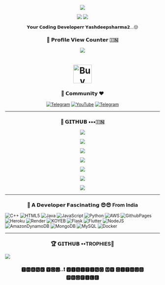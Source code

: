 <p align="center">
  <a href="https://youtube.com/@viddertech">
    <img src="https://readme-typing-svg.demolab.com/?lines=Vidder%20Tech&font=Fira%20SemiBold&center=true&width=480&height=45&color=32CD32&vCenter=true&pause=1000&size=40" /></a>
</p>
<p align="center">
  <a href="https://t.me/VIDDER_TECH">
    <img src="https://readme-typing-svg.demolab.com/?lines=Full-stack%20web%20app%20and%20BOT%20developer;Experienced%20UI%2FUX%20Designer;6%2B%60month%20of%20coding%20experience;Always%20learning%20new%20things;A.I%20DEVELOPER%20&font=Fira%20Code&center=true&width=500&height=45&color=9400D3&vCenter=true&pause=1000&size=22" /></a>
  <a href="https://t.me/videoderXT">
    <img src="https://readme-typing-svg.demolab.com/?lines=Join%20our%20Telegram%20community;For%20updates%20and%20support;Engage%20with%20other%20developers;Get%20latest%20tech%20news%20and%20tips&font=Fira%20Code&center=true&width=500&height=45&color=1E90FF&vCenter=true&pause=1000&size=22" /></a>
</p>
<p align="center">
𝗬𝗼𝘂𝗿 𝗖𝗼𝗱𝗶𝗻𝗴 𝗗𝗲𝘃𝗲𝗹𝗼𝗽𝗲𝗿𝗿 𝗬𝗮𝘀𝗵𝗱𝗲𝗲𝗽𝘀𝗵𝗮𝗿𝗺𝗮𝟮...😒
</p>
<h3 align="center">👀 𝗣𝗿𝗼𝗳𝗶𝗹𝗲 𝗩𝗶𝗲𝘄 𝗖𝗼𝘂𝗻𝘁𝗲𝗿 🇮🇳</h3>
<p align="center">
<img src="https://profile-counter.glitch.me/{Yashdeepsharma2}/count.svg" <p align="center"> </p>
<h1 align="center">
<a href="https://www.buymeacoffee.com/yashdeepsharma2" target="_blank"><img src="https://cdn.buymeacoffee.com/buttons/v2/default-yellow.png" alt="Buy Me A Coffee" style="height: 60px !important;width=217px !important;" ></a>

<h3 align="center">🙏 𝗖𝗼𝗺𝗺𝘂𝗻𝗶𝘁𝘆 ❤️</h3>
</p>
<p align="center">
<a href="https://t.me/VIDDER_TECH"><img alt="Telegram" src="https://img.shields.io/badge/VIDDER_TECH-2CA5E0?style=for-the-badge&logo=telegram&logoColor=white"/></a>
<a href="https://youtube.com/@viddertech"><img alt="YouTube" src="https://img.shields.io/badge/-YouTube-red?style=for-the-badge&logo=youtube&logoColor=white"/></a>
<a href="https://t.me/videoderXT"><img alt="Telegram" src="https://img.shields.io/badge/videoderXT-2CA5E0?style=for-the-badge&logo=telegram&logoColor=white"/></a>
</p>

----------------------------------------------------------------------------------------------------------------------------------------------

<h3 align="center">💜 𝗚𝗜𝗧𝗛𝗨𝗕 •••🇮🇳</h3>
<p align="center">
<img src="https://github-stats-alpha.vercel.app/api/?username=Yashdeepsharma2&cc=000&tc=00ff00&ic=fff000&bc=fff" align="center">
</p>
<p align="center">
<img src="https://github-readme-stats.vercel.app/api?username=Yashdeepsharma2&hide=prs&count_public=true&show_icons=true&theme=algolia" align="center"> </p>
<p align="center">
<img src="https://github-readme-streak-stats.herokuapp.com?user=Yashdeepsharma2&theme=radical&hide_border" align="center"> </p>
<p align="center">
<img src="https://github-readme-stats.vercel.app/api/top-langs/?username=Yashdeepsharma2&layout=compact&theme=merko" align="center"> </p>
<p align="center">
<img src="https://github-profile-summary-cards.vercel.app/api/cards/repos-per-language?username=Yashdeepsharma2&theme=default" align="center">
</p>
<p align="center">
<img src="https://github-profile-summary-cards.vercel.app/api/cards/most-commit-language?username=Yashdeepsharma2&theme=default" align="center">
</p>
<p align="center">
<img src="https://github-profile-summary-cards.vercel.app/api/cards/productive-time?username=Yashdeepsharma2&theme=default" align="center">
</p>

----------------------------------------------------------------------------------------------------------------------------------------------
  
<h3 align="center">🫣 𝗔 𝗗𝗲𝘃𝗲𝗹𝗼𝗽𝗲𝗿 𝗙𝗮𝘀𝗰𝗶𝗻𝗮𝘁𝗶𝗻𝗴 😎😎 From India</h3>

</p>
<p align="center">
  
![C++](https://img.shields.io/badge/c++-%2300599C.svg?style=for-the-badge&logo=c%2B%2B&logoColor=white) ![HTML5](https://img.shields.io/badge/html5-%23E34F26.svg?style=for-the-badge&logo=html5&logoColor=white) ![Java](https://img.shields.io/badge/java-%23ED8B00.svg?style=for-the-badge&logo=openjdk&logoColor=white) ![JavaScript](https://img.shields.io/badge/javascript-%23323330.svg?style=for-the-badge&logo=javascript&logoColor=%23F7DF1E) ![Python](https://img.shields.io/badge/python-3670A0?style=for-the-badge&logo=python&logoColor=ffdd54) ![AWS](https://img.shields.io/badge/AWS-%23FF9900.svg?style=for-the-badge&logo=amazon-aws&logoColor=white) ![GithubPages](https://img.shields.io/badge/github%20pages-121013?style=for-the-badge&logo=github&logoColor=white) ![Heroku](https://img.shields.io/badge/heroku-%23430098.svg?style=for-the-badge&logo=heroku&logoColor=white) ![Render](https://img.shields.io/badge/Render-%46E3B7.svg?style=for-the-badge&logo=render&logoColor=white) ![KOYEB](https://img.shields.io/badge/Koyeb-%23E34F26.svg?style=for-the-badge&logo=render&logoColor=white) ![Flask](https://img.shields.io/badge/flask-%23000.svg?style=for-the-badge&logo=flask&logoColor=white) ![Flutter](https://img.shields.io/badge/Flutter-%2302569B.svg?style=for-the-badge&logo=Flutter&logoColor=white) ![NodeJS](https://img.shields.io/badge/node.js-6DA55F?style=for-the-badge&logo=node.js&logoColor=white) ![AmazonDynamoDB](https://img.shields.io/badge/Amazon%20DynamoDB-4053D6?style=for-the-badge&logo=Amazon%20DynamoDB&logoColor=white) ![MongoDB](https://img.shields.io/badge/MongoDB-%234ea94b.svg?style=for-the-badge&logo=mongodb&logoColor=white) ![MySQL](https://img.shields.io/badge/mysql-%2300000f.svg?style=for-the-badge&logo=mysql&logoColor=white) ![Docker](https://img.shields.io/badge/docker-%230db7ed.svg?style=for-the-badge&logo=docker&logoColor=white)
</p>

---------------------------------------------------------------------------------------------------------------------------------------

<h3 align="center">🏆 𝗚𝗜𝗧𝗛𝗨𝗕 ••TROPHIES🏅</h3>
</p>
<img src="https://github-profile-trophy.vercel.app/?username=Yashdeepsharma2&theme=radical&no-frame=false&no-bg=false&margin-w=4" </p>

<h3 align="center">🆃︎🅷︎🅰︎🅽︎🅺︎ 🆈︎🅾︎🆄︎..❗ 🆅︎🅸︎🆂︎🅸︎🆃︎🅸︎🅽︎🅶︎ 🅼︎🆈︎ 🅶︎🅸︎🆃︎🅷︎🆄︎🅱︎ 🅿︎🆁︎🅾︎🅵︎🅸︎🅻︎🅴︎</h3>
